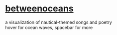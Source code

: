 # [betweenoceans](https://kellyluo25.github.io/betweenoceans/)
a visualization of nautical-themed songs and poetry  
hover for ocean waves, spacebar for more
